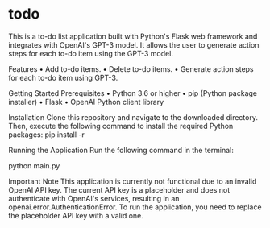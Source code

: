 # todo
This is a to-do list application built with Python's Flask web framework and integrates with OpenAI's GPT-3 model.
It allows the user to generate action steps for each to-do item using the GPT-3 model.

Features
•	Add to-do items.
•	Delete to-do items.
•	Generate action steps for each to-do item using GPT-3.

Getting Started
Prerequisites
•	Python 3.6 or higher
•	pip (Python package installer)
•	Flask
•	OpenAI Python client library

Installation
Clone this repository and navigate to the downloaded directory. Then, execute the following command to install the required Python packages:
pip install -r 

Running the Application
Run the following command in the terminal:

python main.py 

Important Note
This application is currently not functional due to an invalid OpenAI API key. 
The current API key is a placeholder and does not authenticate with OpenAI's services, 
resulting in an openai.error.AuthenticationError. To run the application, you need to replace the placeholder API key with a valid one.




